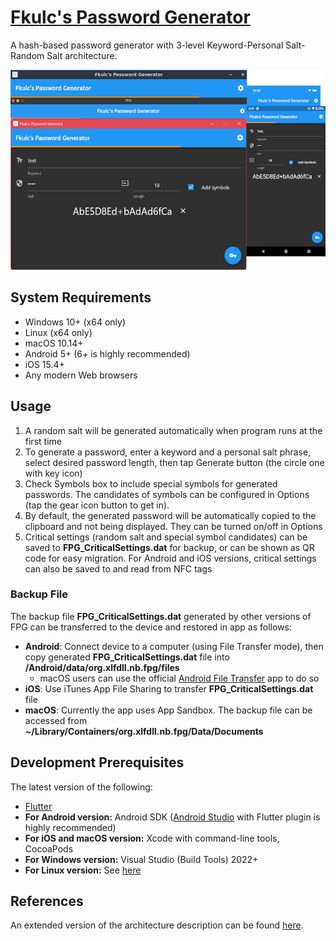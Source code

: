 # [Fkulc's Password Generator](https://xlfdll.github.io/tools/fpg/)
A hash-based password generator with 3-level Keyword-Personal Salt-Random Salt architecture.

<p align="center">
  <img src="https://github.com/xlfdll/xlfdll.github.io/raw/master/images/projects/FPG/FPG-CrossPlatform.png"
       alt="Fkulc's Password Generator" height="320">
</p>

## System Requirements
- Windows 10+ (x64 only)
- Linux (x64 only)
- macOS 10.14+
- Android 5+ (6+ is highly recommended)
- iOS 15.4+
- Any modern Web browsers

## Usage
1. A random salt will be generated automatically when program runs at the first time
2. To generate a password, enter a keyword and a personal salt phrase, select desired password length, then tap Generate button (the circle one with key icon)
3. Check Symbols box to include special symbols for generated passwords. The candidates of symbols can be configured in Options (tap the gear icon button to get in).
4. By default, the generated password will be automatically copied to the clipboard and not being displayed. They can be turned on/off in Options
5. Critical settings (random salt and special symbol candidates) can be saved to **FPG_CriticalSettings.dat** for backup, or can be shown as QR code for easy migration. For Android and iOS versions, critical settings can also be saved to and read from NFC tags

### Backup File
The backup file **FPG_CriticalSettings.dat** generated by other versions of FPG can be transferred to the device and restored in app as follows:

* **Android**: Connect device to a computer (using File Transfer mode), then copy generated **FPG_CriticalSettings.dat** file into **/Android/data/org.xlfdll.nb.fpg/files**
  * macOS users can use the official [Android File Transfer](https://www.android.com/filetransfer/) app to do so
* **iOS**: Use iTunes App File Sharing to transfer **FPG_CriticalSettings.dat** file
* **macOS**: Currently the app uses App Sandbox. The backup file can be accessed from **~/Library/Containers/org.xlfdll.nb.fpg/Data/Documents**

## Development Prerequisites
The latest version of the following:

* [Flutter](https://flutter.dev/docs/get-started/install)
* **For Android version:** Android SDK ([Android Studio](https://developer.android.com/studio) with Flutter plugin is highly recommended)
* **For iOS and macOS version:** Xcode with command-line tools, CocoaPods
* **For Windows version:** Visual Studio (Build Tools) 2022+
* **For Linux version:** See [here](https://docs.flutter.dev/get-started/install/linux)

## References
An extended version of the architecture description can be found [here](https://github.com/xlfdll/FPG/blob/master/Docs/A%20Hash-Based%20Password%20Management%20System.pdf).
